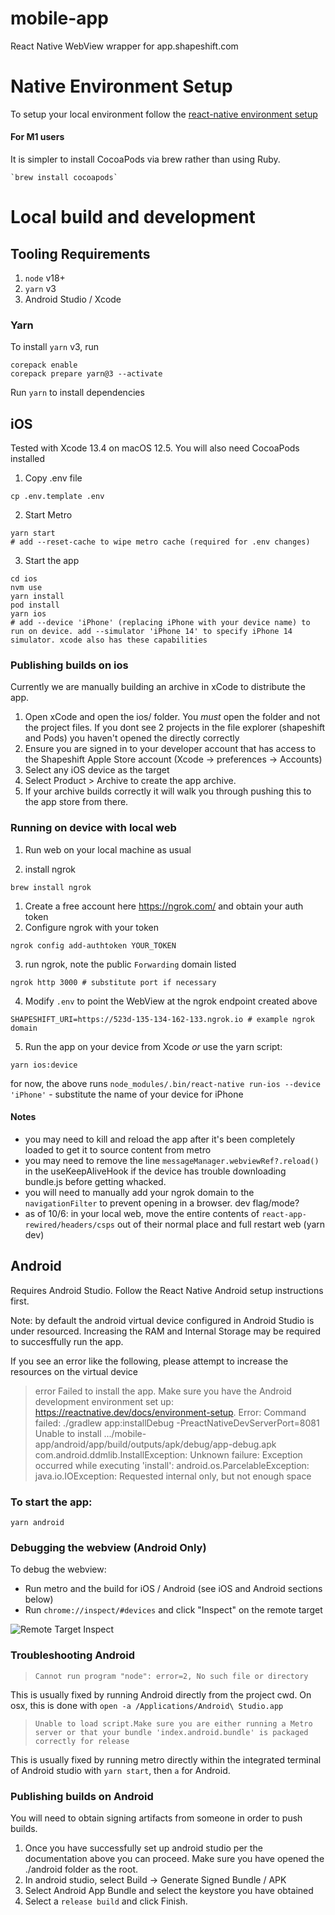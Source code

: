# mobile-app
React Native WebView wrapper for app.shapeshift.com

# Native Environment Setup
To setup your local environment follow the [react-native environment setup](https://reactnative.dev/docs/set-up-your-environment)

#### For M1 users
It is simpler to install CocoaPods via brew rather than using Ruby. 
```
`brew install cocoapods`
```

# Local build and development
## Tooling Requirements
1. `node` v18+
2. `yarn` v3
3. Android Studio / Xcode

### Yarn
To install `yarn` v3, run
```shell
corepack enable
corepack prepare yarn@3 --activate
```

Run `yarn` to install dependencies

## iOS
Tested with Xcode 13.4 on macOS 12.5. You will also need CocoaPods installed

1. Copy .env file
```
cp .env.template .env
```

2. Start Metro
```
yarn start
# add --reset-cache to wipe metro cache (required for .env changes)
```
3. Start the app
```
cd ios
nvm use
yarn install
pod install
yarn ios
# add --device 'iPhone' (replacing iPhone with your device name) to run on device. add --simulator 'iPhone 14' to specify iPhone 14 simulator. xcode also has these capabilities
```

### Publishing builds on ios

Currently we are manually building an archive in xCode to distribute the app.

1. Open xCode and open the ios/ folder.  You _must_ open the folder and not the project files.  If you dont see 2 projects in the file explorer (shapeshift and Pods) you haven't opened the directly correctly  
2. Ensure you are signed in to your developer account that has access to the Shapeshift Apple Store account (Xcode -> preferences -> Accounts)
3. Select any iOS device as the target
4. Select Product > Archive to create the app archive.
5. If your archive builds correctly it will walk you through pushing this to the app store from there. 

### Running on device with local web
1. Run web on your local machine as usual

2. install ngrok
```
brew install ngrok
```
1. Create a free account here https://ngrok.com/ and obtain your auth token
4. Configure ngrok with your token
```
ngrok config add-authtoken YOUR_TOKEN
```
3. run ngrok, note the public `Forwarding` domain listed
```
ngrok http 3000 # substitute port if necessary
```
4. Modify `.env` to point the WebView at the ngrok endpoint created above
```
SHAPESHIFT_URI=https://523d-135-134-162-133.ngrok.io # example ngrok domain
```
5. Run the app on your device from Xcode _or_ use the yarn script:
```
yarn ios:device
```
for now, the above runs `node_modules/.bin/react-native run-ios --device 'iPhone'` - substitute the name of your device for iPhone
#### __Notes__
- you may need to kill and reload the app after it's been completely loaded to get it to source content from metro
- you may need to remove the line `messageManager.webviewRef?.reload()` in the useKeepAliveHook if the device has trouble downloading bundle.js before getting whacked.
- you will need to manually add your ngrok domain to the `navigationFilter` to prevent opening in a browser. dev flag/mode?
- as of 10/6: in your local web, move the entire contents of `react-app-rewired/headers/csps` out of their normal place and full restart web (yarn dev)

## Android
Requires Android Studio. Follow the React Native Android setup instructions first.

Note: by default the android virtual device configured in Android Studio is under resourced. 
Increasing the RAM and Internal Storage may be required to succesffully run the app. 

If you see an error like the following, please attempt to increase the resources on the virtual device

> error Failed to install the app. Make sure you have the Android development environment set up: https://reactnative.dev/docs/environment-setup.
Error: Command failed: ./gradlew app:installDebug -PreactNativeDevServerPort=8081
Unable to install .../mobile-app/android/app/build/outputs/apk/debug/app-debug.apk
com.android.ddmlib.InstallException: Unknown failure: Exception occurred while executing 'install':
android.os.ParcelableException: java.io.IOException: Requested internal only, but not enough space

### To start the app:

```
yarn android
```

### Debugging the webview (Android Only)

To debug the webview:

- Run metro and the build for iOS / Android (see iOS and Android sections below)
- Run `chrome://inspect/#devices` and click "Inspect" on the remote target

![Remote Target Inspect](https://github.com/shapeshift/mobile-app/assets/17035424/7ede8055-9165-43e9-b54d-0862ae869728)

### Troubleshooting Android

> `Cannot run program "node": error=2, No such file or directory`

This is usually fixed by running Android directly from the project cwd. On osx, this is done with `open -a /Applications/Android\ Studio.app`

> `Unable to load script.Make sure you are either running a Metro server or that your bundle 'index.android.bundle' is packaged correctly for release`

This is usually fixed by running metro directly within the integrated terminal of Android studio with `yarn start`, then `a` for Android.

### Publishing builds on Android
You will need to obtain signing artifacts from someone in order to push builds. 

1. Once you have successfully set up android studio per the documentation above you can proceed. Make sure you have opened the ./android folder as the root.
2. In android studio, select Build -> Generate Signed Bundle / APK
3. Select Android App Bundle and select the keystore you have obtained
4. Select a `release build` and click Finish. 

